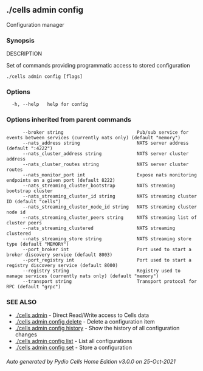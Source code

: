 ## ./cells admin config

Configuration manager

### Synopsis


DESCRIPTION

  Set of commands providing programmatic access to stored configuration



```
./cells admin config [flags]
```

### Options

```
  -h, --help   help for config
```

### Options inherited from parent commands

```
      --broker string                           Pub/sub service for events between services (currently nats only) (default "memory")
      --nats_address string                     NATS server address (default ":4222")
      --nats_cluster_address string             NATS server cluster address
      --nats_cluster_routes string              NATS server cluster routes
      --nats_monitor_port int                   Expose nats monitoring endpoints on a given port (default 8222)
      --nats_streaming_cluster_bootstrap        NATS streaming bootstrap cluster
      --nats_streaming_cluster_id string        NATS streaming cluster ID (default "cells")
      --nats_streaming_cluster_node_id string   NATS streaming cluster node id
      --nats_streaming_cluster_peers string     NATS streaming list of cluster peers
      --nats_streaming_clustered                NATS streaming clustered
      --nats_streaming_store string             NATS streaming store type (default "MEMORY")
      --port_broker int                         Port used to start a broker discovery service (default 8003)
      --port_registry int                       Port used to start a registry discovery service (default 8000)
      --registry string                         Registry used to manage services (currently nats only) (default "memory")
      --transport string                        Transport protocol for RPC (default "grpc")
```

### SEE ALSO

* [./cells admin](./cells-admin)	 - Direct Read/Write access to Cells data
* [./cells admin config delete](./cells-admin-config-delete)	 - Delete a configuration item
* [./cells admin config history](./cells-admin-config-history)	 - Show the history of all configuration changes
* [./cells admin config list](./cells-admin-config-list)	 - List all configurations
* [./cells admin config set](./cells-admin-config-set)	 - Store a configuration

###### Auto generated by Pydio Cells Home Edition v3.0.0 on 25-Oct-2021

